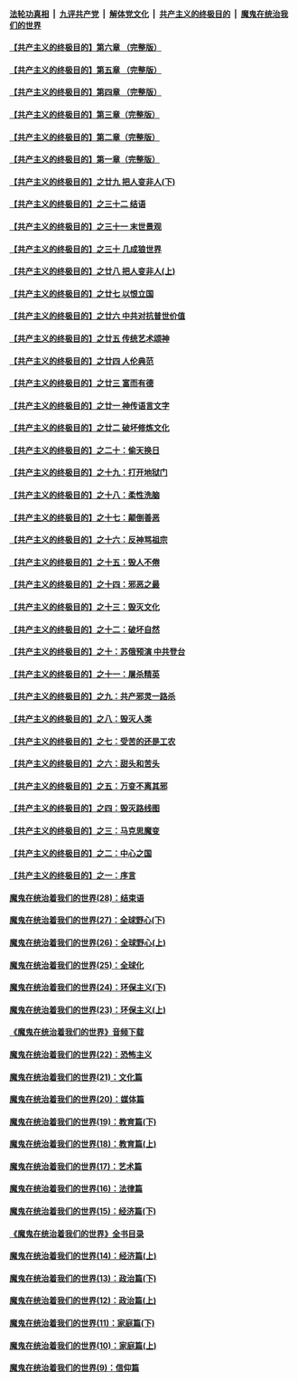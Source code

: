 ####  [法轮功真相](../../../../basic/blob/master/README.md?t=05162202) &nbsp;|&nbsp; [九评共产党](../../../../9ping.md/blob/master/README.md?t=05162202) &nbsp;|&nbsp; [解体党文化](../../../../jtdwh.md/blob/master/README.md?t=05162202)  &nbsp;|&nbsp; [共产主义的终极目的](../../../../gczydzjmd.md/blob/master/README.md?t=05162202) &nbsp;|&nbsp; [魔鬼在统治我们的世界](../../../../mgztzwmdsj.md/blob/master/README.md?t=05162202) 

#### [【共产主义的终极目的】第六章 （完整版）](../pages/nsc422/n11428913.md?t=05162202) 

#### [【共产主义的终极目的】第五章 （完整版）](../pages/nsc422/n11428912.md?t=05162202) 

#### [【共产主义的终极目的】第四章 （完整版）](../pages/nsc422/n11428907.md?t=05162202) 

#### [【共产主义的终极目的】第三章（完整版）](../pages/nsc422/n11428848.md?t=05162202) 

#### [【共产主义的终极目的】第二章（完整版）](../pages/nsc422/n11428831.md?t=05162202) 

#### [【共产主义的终极目的】第一章（完整版）](../pages/nsc422/n11417651.md?t=05162202) 

#### [【共产主义的终极目的】之廿九 把人变非人(下)](../pages/nsc422/n11344140.md?t=05162202) 

#### [【共产主义的终极目的】之三十二 结语](../pages/nsc422/n11360535.md?t=05162202) 

#### [【共产主义的终极目的】之三十一 末世景观](../pages/nsc422/n11351129.md?t=05162202) 

#### [【共产主义的终极目的】之三十 几成狼世界](../pages/nsc422/n11348280.md?t=05162202) 

#### [【共产主义的终极目的】之廿八 把人变非人(上)](../pages/nsc422/n11340492.md?t=05162202) 

#### [【共产主义的终极目的】之廿七 以恨立国](../pages/nsc422/n11336944.md?t=05162202) 

#### [【共产主义的终极目的】之廿六 中共对抗普世价值](../pages/nsc422/n11324785.md?t=05162202) 

#### [【共产主义的终极目的】之廿五 传统艺术颂神](../pages/nsc422/n11296396.md?t=05162202) 

#### [【共产主义的终极目的】之廿四 人伦典范](../pages/nsc422/n11296397.md?t=05162202) 

#### [【共产主义的终极目的】之廿三 富而有德](../pages/nsc422/n11283598.md?t=05162202) 

#### [【共产主义的终极目的】之廿一 神传语言文字](../pages/nsc422/n11263265.md?t=05162202) 

#### [【共产主义的终极目的】之廿二 破坏修炼文化](../pages/nsc422/n11245728.md?t=05162202) 

#### [【共产主义的终极目的】之二十：偷天换日](../pages/nsc422/n11238846.md?t=05162202) 

#### [【共产主义的终极目的】之十九：打开地狱门](../pages/nsc422/n11206376.md?t=05162202) 

#### [【共产主义的终极目的】之十八：柔性洗脑](../pages/nsc422/n11199994.md?t=05162202) 

#### [【共产主义的终极目的】之十七：颠倒善恶](../pages/nsc422/n11179782.md?t=05162202) 

#### [【共产主义的终极目的】之十六：反神骂祖宗](../pages/nsc422/n11166798.md?t=05162202) 

#### [【共产主义的终极目的】之十五：毁人不倦](../pages/nsc422/n11166792.md?t=05162202) 

#### [【共产主义的终极目的】之十四：邪恶之最](../pages/nsc422/n11150249.md?t=05162202) 

#### [【共产主义的终极目的】之十三：毁灭文化](../pages/nsc422/n11135227.md?t=05162202) 

#### [【共产主义的终极目的】之十二：破坏自然](../pages/nsc422/n11135214.md?t=05162202) 

#### [【共产主义的终极目的】之十：苏俄预演 中共登台](../pages/nsc422/n11118424.md?t=05162202) 

#### [【共产主义的终极目的】之十一：屠杀精英](../pages/nsc422/n11118442.md?t=05162202) 

#### [【共产主义的终极目的】之九：共产邪灵一路杀](../pages/nsc422/n11114139.md?t=05162202) 

#### [【共产主义的终极目的】之八：毁灭人类](../pages/nsc422/n11108503.md?t=05162202) 

#### [【共产主义的终极目的】之七：受苦的还是工农](../pages/nsc422/n11101809.md?t=05162202) 

#### [【共产主义的终极目的】之六：甜头和苦头](../pages/nsc422/n11096971.md?t=05162202) 

#### [【共产主义的终极目的】之五：万变不离其邪](../pages/nsc422/n11091285.md?t=05162202) 

#### [【共产主义的终极目的】之四：毁灭路线图](../pages/nsc422/n11086284.md?t=05162202) 

#### [【共产主义的终极目的】之三：马克思魔变](../pages/nsc422/n11061941.md?t=05162202) 

#### [【共产主义的终极目的】之二：中心之国](../pages/nsc422/n11047728.md?t=05162202) 

#### [【共产主义的终极目的】之一：序言](../pages/nsc422/n11086077.md?t=05162202) 

#### [魔鬼在统治着我们的世界(28)：结束语](../pages/nsc422/n10936246.md?t=05162202) 

#### [魔鬼在统治着我们的世界(27)：全球野心(下)](../pages/nsc422/n10928319.md?t=05162202) 

#### [魔鬼在统治着我们的世界(26)：全球野心(上)](../pages/nsc422/n10900318.md?t=05162202) 

#### [魔鬼在统治着我们的世界(25)：全球化](../pages/nsc422/n10788205.md?t=05162202) 

#### [魔鬼在统治着我们的世界(24)：环保主义(下)](../pages/nsc422/n10695307.md?t=05162202) 

#### [魔鬼在统治着我们的世界(23)：环保主义(上)](../pages/nsc422/n10688613.md?t=05162202) 

#### [《魔鬼在统治着我们的世界》音频下载](../pages/nsc422/n10635553.md?t=05162202) 

#### [魔鬼在统治着我们的世界(22)：恐怖主义](../pages/nsc422/n10614727.md?t=05162202) 

#### [魔鬼在统治着我们的世界(21)：文化篇](../pages/nsc422/n10597706.md?t=05162202) 

#### [魔鬼在统治着我们的世界(20)：媒体篇](../pages/nsc422/n10586579.md?t=05162202) 

#### [魔鬼在统治着我们的世界(19)：教育篇(下)](../pages/nsc422/n10564808.md?t=05162202) 

#### [魔鬼在统治着我们的世界(18)：教育篇(上)](../pages/nsc422/n10526970.md?t=05162202) 

#### [魔鬼在统治着我们的世界(17)：艺术篇](../pages/nsc422/n10499093.md?t=05162202) 

#### [魔鬼在统治着我们的世界(16)：法律篇](../pages/nsc422/n10485969.md?t=05162202) 

#### [魔鬼在统治着我们的世界(15)：经济篇(下)](../pages/nsc422/n10469975.md?t=05162202) 

#### [《魔鬼在统治着我们的世界》全书目录](../pages/nsc422/n10464261.md?t=05162202) 

#### [魔鬼在统治着我们的世界(14)：经济篇(上)](../pages/nsc422/n10457370.md?t=05162202) 

#### [魔鬼在统治着我们的世界(13)：政治篇(下)](../pages/nsc422/n10448270.md?t=05162202) 

#### [魔鬼在统治着我们的世界(12)：政治篇(上)](../pages/nsc422/n10444576.md?t=05162202) 

#### [魔鬼在统治着我们的世界(11)：家庭篇(下)](../pages/nsc422/n10440961.md?t=05162202) 

#### [魔鬼在统治着我们的世界(10)：家庭篇(上)](../pages/nsc422/n10435448.md?t=05162202) 

#### [魔鬼在统治着我们的世界(9)：信仰篇](../pages/nsc422/n10432159.md?t=05162202) 

